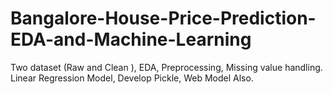 # Bangalore-House-Price-Prediction-EDA-and-Machine-Learning
Two dataset (Raw and Clean ), EDA, Preprocessing, Missing value handling. Linear Regression Model, Develop Pickle, Web Model Also.

